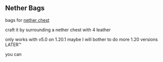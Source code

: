## Nether Bags

bags for [nether chest](https://modrinth.com/mod/nether-chest)

craft it by surrounding a nether chest with 4 leather

only works with v5.0 on 1.20.1 maybe I will bother to do more 1.20 versions LATER:tm:

you can 